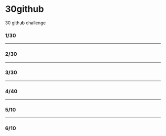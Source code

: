 # 30github
30 github challenge

### 1/30

---

### 2/30

---

### 3/30

---

### 4/40

---

### 5/10

---

### 6/10
